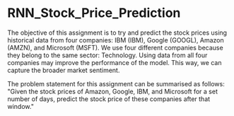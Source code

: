 # RNN_Stock_Price_Prediction

The objective of this assignment is to try and predict the stock prices using historical data from four companies: IBM (IBM), Google (GOOGL), Amazon (AMZN), and Microsoft (MSFT). We use four different companies because they belong to the same sector: Technology. Using data from all four companies may improve the performance of the model. This way, we can capture the broader market sentiment.


The problem statement for this assignment can be summarised as follows: 
"Given the stock prices of Amazon, Google, IBM, and Microsoft for a set number of days, predict the stock price of these companies after that window."
